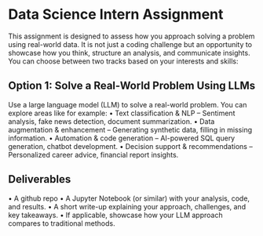# Data Science Intern Assignment
This assignment is designed to assess how you approach solving a problem using real-world data. It
is not just a coding challenge but an opportunity to showcase how you think, structure an analysis,
and communicate insights. You can choose between two tracks based on your interests and skills:
## Option 1: Solve a Real-World Problem Using LLMs
Use a large language model (LLM) to solve a real-world problem. You can explore areas like for
example:
• Text classification & NLP – Sentiment analysis, fake news detection, document
summarization.
• Data augmentation & enhancement – Generating synthetic data, filling in missing
information.
• Automation & code generation – AI-powered SQL query generation, chatbot development.
• Decision support & recommendations – Personalized career advice, financial report
insights.
## Deliverables
• A github repo
• A Jupyter Notebook (or similar) with your analysis, code, and results.
• A short write-up explaining your approach, challenges, and key takeaways.
• If applicable, showcase how your LLM approach compares to traditional methods.